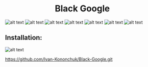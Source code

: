<div align='center'>
  <h1>Black Google</h1>
</div>

![alt text](https://i.ibb.co/6gb6F7y/1.png)
![alt text](https://i.ibb.co/PrztV45/2.png)
![alt text](https://i.ibb.co/Xb2LNm8/3.png)
![alt text](https://i.ibb.co/R7WCzrn/4.png)
![alt text](https://i.ibb.co/dMgBkKB/5.png)
![alt text](https://i.ibb.co/nzYTYP8/6.png)
![alt text](https://i.ibb.co/b2Nvm5v/7.png)

## Installation:
![alt text](https://developer.chrome.com/static/images/get_started/load_extension.png)

https://github.com/Ivan-Kononchuk/Black-Google.git
